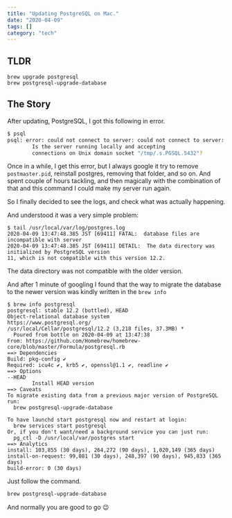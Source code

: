 ```yaml
---
title: "Updating PostgreSQL on Mac."
date: "2020-04-09"
tags: []
category: "tech"
---
```


## TLDR

```
brew upgrade postgresql
brew postgresql-upgrade-database
```

## The Story

After updating, PostgreSQL, I got this following in error.

```bash
$ psql
psql: error: could not connect to server: could not connect to server: No such file or directory
        Is the server running locally and accepting
        connections on Unix domain socket "/tmp/.s.PGSQL.5432"?
```

Once in a while, I get this error, but I always google it try to remove `postmaster.pid`, reinstall postgres, removing that folder, and so on.
And spent couple of hours tackling, and then magically with the combination of that and this command I could make my server run again.

So I finally decided to see the logs, and check what was actually happening.

And understood it was a very simple problem:

```bash{3}
$ tail /usr/local/var/log/postgres.log
2020-04-09 13:47:48.385 JST [69411] FATAL:  database files are incompatible with server
2020-04-09 13:47:48.385 JST [69411] DETAIL:  The data directory was initialized by PostgreSQL version
11, which is not compatible with this version 12.2.
```

The data directory was not compatible with the older version.

And after 1 minute of googling I found that the way to migrate the database to the newer version was kindly written in the `brew info`

```bash{15,16}
$ brew info postgresql
postgresql: stable 12.2 (bottled), HEAD
Object-relational database system
https://www.postgresql.org/
/usr/local/Cellar/postgresql/12.2 (3,218 files, 37.3MB) *
  Poured from bottle on 2020-04-09 at 13:47:38
From: https://github.com/Homebrew/homebrew-core/blob/master/Formula/postgresql.rb
==> Dependencies
Build: pkg-config ✔
Required: icu4c ✔, krb5 ✔, openssl@1.1 ✔, readline ✔
==> Options
--HEAD
        Install HEAD version
==> Caveats
To migrate existing data from a previous major version of PostgreSQL run:
  brew postgresql-upgrade-database

To have launchd start postgresql now and restart at login:
  brew services start postgresql
Or, if you don't want/need a background service you can just run:
  pg_ctl -D /usr/local/var/postgres start
==> Analytics
install: 103,855 (30 days), 264,272 (90 days), 1,020,149 (365 days)
install-on-request: 99,081 (30 days), 248,397 (90 days), 945,833 (365 days)
build-error: 0 (30 days)
```

Just follow the command.

```bash
brew postgresql-upgrade-database
```

And normally you are good to go 😉
